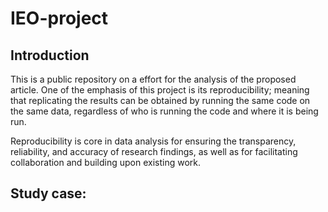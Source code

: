 # IEO-project
## Introduction
This is a public repository on a effort for the analysis of the proposed article. One of the emphasis of this project is its reproducibility; meaning that replicating the results can be obtained by running the same code on the same data, regardless of who is running the code and where it is being run. 

Reproducibility is core in data analysis for ensuring the transparency, reliability, and accuracy of research findings, as well as for facilitating collaboration and building upon existing work.

## Study case:

